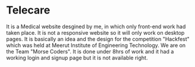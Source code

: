 # Telecare
It is a Medical website desgined by me, in which only front-end work had taken place.
It is not a responsive website so it will only work on desktop pages.
It is basically an idea and the design for the competition "Hackfest" which was held at Meerut Institute of Engineering Technology.
We are on the Team "Morse Coders".
It is done under 8hrs of work and it had a working login and signup page but it is not available right.
